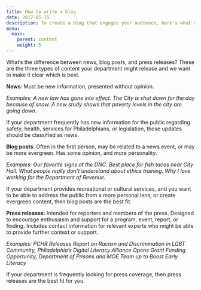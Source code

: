 ```yaml
---
title: How to write a blog
date: 2017-05-15
description: To create a blog that engages your audience, here's what you need to know.
menu:
  main:
    parent: content
    weight: 5
---
```


What’s the difference between news, blog posts, and press releases? These are the three types of content your department might release and we want to make it clear which is best.

**News**: Must be new information, presented without opinion.

*Examples: A new law has gone into effect.
The City is shut down for the day because of snow. A new study shows that poverty levels in the city are going down.*

If your department frequently has new information for the public regarding safety, health, services for Philadelphians, or legislation, those updates should be classified as news.

**Blog posts**: Often in the first person, may be related to a news event, or may be more evergreen. Has some opinion, and more personality.

*Examples: Our favorite signs at the DNC. Best place for fish tacos near City Hall. What people really don’t understand about ethics training. Why I love working for the Department of Revenue.*

If your department provides recreational or cultural services, and you want to be able to address the public from a more personal lens, or create evergreen content, then blog posts are the best fit.

**Press releases**: Intended for reporters and members of the press. Designed to encourage enthusiasm and support for a program, event, report, or finding. Includes contact information for relevant experts who might be able to provide further context or support.

*Examples: PCHR Releases Report on Racism and Discrimination in LGBT Community, Philadelphia’s Digital Literacy Alliance Opens Grant Funding Opportunity, Department of Prisons and MOE Team up to Boost Early Literacy*

If your department is frequently looking for press coverage, then press releases are the best fit for you.
